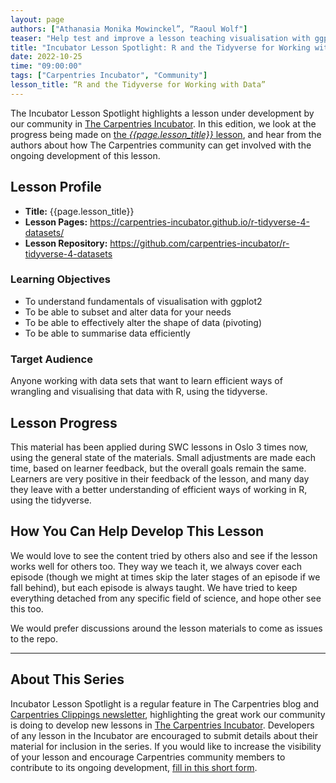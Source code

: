 ```yaml
---
layout: page
authors: ["Athanasia Monika Mowinckel”, “Raoul Wolf"]
teaser: "Help test and improve a lesson teaching visualisation with ggplot2"
title: "Incubator Lesson Spotlight: R and the Tidyverse for Working with Data"
date: 2022-10-25
time: "09:00:00"
tags: ["Carpentries Incubator", "Community"]
lesson_title: “R and the Tidyverse for Working with Data”
---
```


The Incubator Lesson Spotlight highlights a lesson under development by our community in [The Carpentries Incubator][incubator]. In this edition, we look at the progress being made on [the _{{page.lesson_title}}_ lesson][lesson-pages], and hear from the authors about how The Carpentries community can get involved with the ongoing development of this lesson.

## Lesson Profile

* **Title:** {{page.lesson_title}}
* **Lesson Pages:** https://carpentries-incubator.github.io/r-tidyverse-4-datasets/
* **Lesson Repository:** https://github.com/carpentries-incubator/r-tidyverse-4-datasets

### Learning Objectives

- To understand fundamentals of visualisation with ggplot2
- To be able to subset and alter data for your needs
- To be able to effectively alter the shape of data (pivoting)
- To be able to summarise data efficiently

### Target Audience

Anyone working with data sets that want to learn efficient ways of wrangling and visualising that data with R, using the tidyverse.

## Lesson Progress

This material has been applied during SWC lessons in Oslo 3 times now, using the general state of the materials. Small adjustments are made each time, based on learner feedback, but the overall goals remain the same. Learners are very positive in their feedback of the lesson, and many day they leave with a better understanding of efficient ways of working in R, using the tidyverse.

## How You Can Help Develop This Lesson

We would love to see the content tried by others also and see if the lesson works well for others too. They way we teach it, we always cover each episode (though we might at times skip the later stages of an episode if we fall behind), but each episode is always taught.  We have tried to keep everything detached from any specific field of science, and hope other see this too.

We would prefer discussions around the lesson materials to come as issues to the repo.

------

## About This Series

Incubator Lesson Spotlight is a regular feature in The Carpentries blog and [Carpentries Clippings newsletter][newsletter], highlighting the great work our community is doing to develop new lessons in [The Carpentries Incubator][incubator]. Developers of any lesson in the Incubator are encouraged to submit details about their material for inclusion in the series. If you would like to increase the visibility of your lesson and encourage Carpentries community members to contribute to its ongoing development, [fill in this short form][ils-form].

<!-- link references -->
[ils-form]: https://forms.gle/cCuLATAEomfdFejs9
[incubator]: https://github.com/carpentries-incubator/
[lesson-pages]: <lesson URL from form>
[newsletter]: https://carpentries-incubator.github.io/r-tidyverse-4-datasets/
